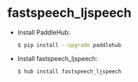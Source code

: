 # fastspeech_ljspeech
* Install PaddleHub: 

    ```bash
    $ pip install --upgrade paddlehub
    ```

* Install fastspeech_ljspeech: 

    ```bash
    $ hub install fastspeech_ljspeech
    ```
